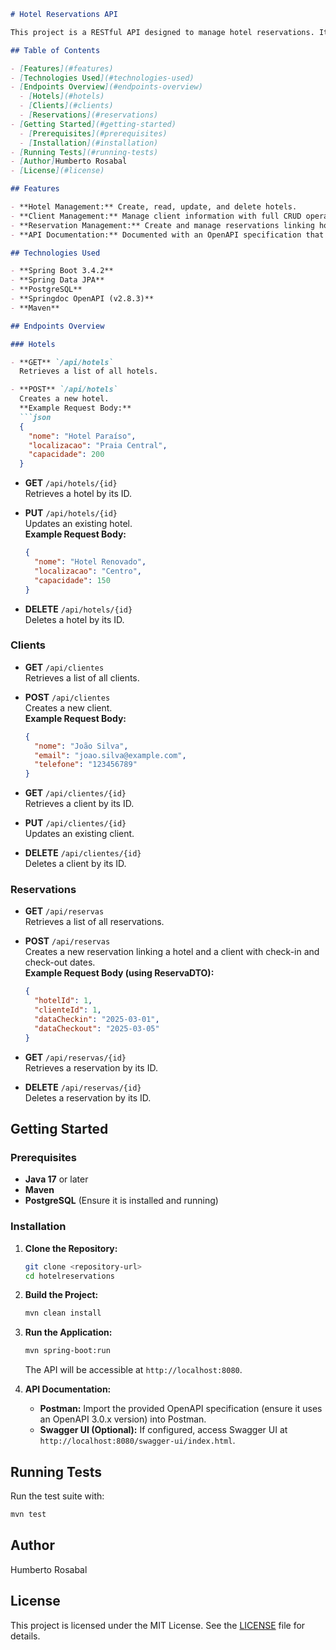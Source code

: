 
```markdown
# Hotel Reservations API

This project is a RESTful API designed to manage hotel reservations. It provides endpoints for managing hotels, clients, and reservations, allowing you to perform CRUD operations on these entities. Built with Spring Boot, the API follows a layered architecture to ensure clean, maintainable code.

## Table of Contents

- [Features](#features)
- [Technologies Used](#technologies-used)
- [Endpoints Overview](#endpoints-overview)
  - [Hotels](#hotels)
  - [Clients](#clients)
  - [Reservations](#reservations)
- [Getting Started](#getting-started)
  - [Prerequisites](#prerequisites)
  - [Installation](#installation)
- [Running Tests](#running-tests)
- [Author]Humberto Rosabal
- [License](#license)

## Features

- **Hotel Management:** Create, read, update, and delete hotels.
- **Client Management:** Manage client information with full CRUD operations.
- **Reservation Management:** Create and manage reservations linking hotels with clients, including check-in and check-out dates.
- **API Documentation:** Documented with an OpenAPI specification that can be imported into Postman for interactive exploration.

## Technologies Used

- **Spring Boot 3.4.2**
- **Spring Data JPA**
- **PostgreSQL**
- **Springdoc OpenAPI (v2.8.3)**
- **Maven**

## Endpoints Overview

### Hotels

- **GET** `/api/hotels`  
  Retrieves a list of all hotels.

- **POST** `/api/hotels`  
  Creates a new hotel.  
  **Example Request Body:**
  ```json
  {
    "nome": "Hotel Paraíso",
    "localizacao": "Praia Central",
    "capacidade": 200
  }
  ```

- **GET** `/api/hotels/{id}`  
  Retrieves a hotel by its ID.

- **PUT** `/api/hotels/{id}`  
  Updates an existing hotel.  
  **Example Request Body:**
  ```json
  {
    "nome": "Hotel Renovado",
    "localizacao": "Centro",
    "capacidade": 150
  }
  ```

- **DELETE** `/api/hotels/{id}`  
  Deletes a hotel by its ID.

### Clients

- **GET** `/api/clientes`  
  Retrieves a list of all clients.

- **POST** `/api/clientes`  
  Creates a new client.  
  **Example Request Body:**
  ```json
  {
    "nome": "João Silva",
    "email": "joao.silva@example.com",
    "telefone": "123456789"
  }
  ```

- **GET** `/api/clientes/{id}`  
  Retrieves a client by its ID.

- **PUT** `/api/clientes/{id}`  
  Updates an existing client.

- **DELETE** `/api/clientes/{id}`  
  Deletes a client by its ID.

### Reservations

- **GET** `/api/reservas`  
  Retrieves a list of all reservations.

- **POST** `/api/reservas`  
  Creates a new reservation linking a hotel and a client with check-in and check-out dates.  
  **Example Request Body (using ReservaDTO):**
  ```json
  {
    "hotelId": 1,
    "clienteId": 1,
    "dataCheckin": "2025-03-01",
    "dataCheckout": "2025-03-05"
  }
  ```

- **GET** `/api/reservas/{id}`  
  Retrieves a reservation by its ID.

- **DELETE** `/api/reservas/{id}`  
  Deletes a reservation by its ID.

## Getting Started

### Prerequisites

- **Java 17** or later
- **Maven**
- **PostgreSQL** (Ensure it is installed and running)

### Installation

1. **Clone the Repository:**
   ```bash
   git clone <repository-url>
   cd hotelreservations
   ```

2. **Build the Project:**
   ```bash
   mvn clean install
   ```

3. **Run the Application:**
   ```bash
   mvn spring-boot:run
   ```
   The API will be accessible at `http://localhost:8080`.

4. **API Documentation:**
   - **Postman:** Import the provided OpenAPI specification (ensure it uses an OpenAPI 3.0.x version) into Postman.
   - **Swagger UI (Optional):** If configured, access Swagger UI at `http://localhost:8080/swagger-ui/index.html`.

## Running Tests

Run the test suite with:
```bash
mvn test
```

## Author

Humberto Rosabal

## License

This project is licensed under the MIT License. See the [LICENSE](LICENSE) file for details.
```
